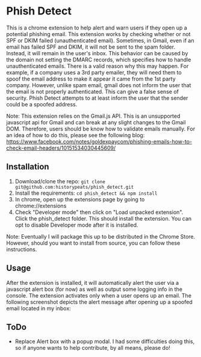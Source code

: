 # Phish Detect
This is a chrome extension to help alert and warn users if they open up a potential phishing email. This extension works by checking whether or not SPF or DKIM failed (unauthenticated email). Sometimes, in Gmail, even if an email has failed SPF and DKIM, it will not be sent to the spam folder. Instead, it will remain in the user's inbox. This behavior can be caused by the domain not setting the DMARC records, which specifies how to handle unauthenticated emails. There is a valid reason why this may happen. For example, if a company uses a 3rd party emailer, they will need them to spoof the email address to make it appear it came from the 1st party company. However, unlike spam email, gmail does not inform the user that the email is not properly authenticated. This can give a false sense of security. Phish Detect attempts to at least inform the user that the sender could be a spoofed address.

Note: This extension relies on the Gmail.js API. This is an unsupported javascript api for Gmail and can break at any slight changes to the Gmail DOM. Therefore, users should be know how to validate emails manually. For an idea of how to do this, please see the following blog: https://www.facebook.com/notes/goldexpaycom/phishing-emails-how-to-check-email-headers/10151534030445609/


## Installation
1. Download/clone the repo: ```git clone git@github.com:historypeats/phish_detect.git```
2. Install the requirements:
```cd phish_detect && npm install```
3. In chrome, open up the extensions page by going to chrome://extensions
4. Check "Developer mode" then click on "Load unpacked extension". Click the phish_detect folder. This should install the extension. You can opt to disable Developer mode after it is installed.

Note: Eventually I will package this up to be distributed in the Chrome Store. However, should you want to install from source, you can follow these instructions.

## Usage
After the extension is installed, it will automatically alert the user via a javascript alert box (for now) as well as output some logging info in the console. The extension activates only when a user opens up an email. The following screenshot depicts the alert message after opening up a spoofed email located in my inbox:



## ToDo
- Replace Alert box with a popup modal. I had some difficulties doing this, so if anyone wants to help contribute, by all means, please do!

